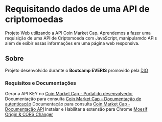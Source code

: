 # Requisitando dados de uma API de criptomoedas

Projeto Web utilizando a API Coin Market Cap. Aprendemos a fazer uma requisição de uma API de Criptomoeda com JavaScript, manipulamdo APIs além de exibir essas informações em uma página web responsiva.

## Sobre

Projeto desenvolvido durante o **Bootcamp EVERIS** promovido pela [DIO](https://web.digitalinnovation.one/home)

### Requisitos e Documentações

Gerar a API KEY no [Coin Market Cap - Portal do desenvolvedor](https://pro.coinmarketcap.com/account)
Documentação para consulta [Coin Market Cap - Documentação de autenticação](https://coinmarketcap.com/api/documentation/v1/#section/Authentication)
Documentação para consulta [Coin Market Cap - Documentação API](https://coinmarketcap.com/api/documentation/v1/#)
Instalar e Habilitar a extensão para Chrome [Moesif Origin & CORS Changer](https://chrome.google.com/webstore/detail/moesif-origin-cors-change/digfbfaphojjndkpccljibejjbppifbc)